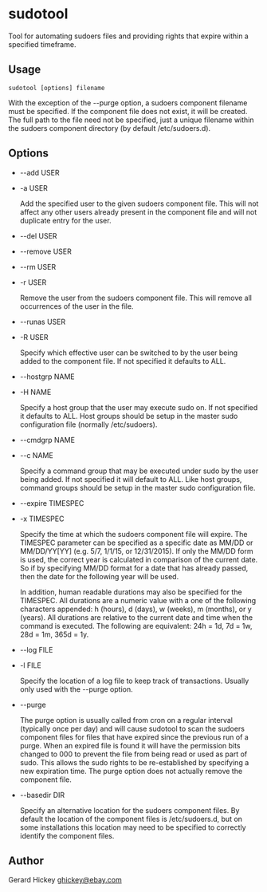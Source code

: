 sudotool
========

Tool for automating sudoers files and providing rights that expire within a specified timeframe.


Usage
-----

    sudotool [options] filename

With the exception of the --purge option, a sudoers component filename must be specified. If the component file does not exist, it will be created. The full path to the file need not be specified, just a unique filename within the sudoers component directory (by default /etc/sudoers.d).
 

Options
-------

* --add USER
* -a USER

  Add the specified user to the given sudoers component file. This will not affect any other users already present in the component file and will not duplicate entry for the user. 
  
* --del USER
* --remove USER
* --rm USER
* -r USER

  Remove the user from the sudoers component file. This will remove all occurrences of the user in the file. 

* --runas USER
* -R USER

  Specify which effective user can be switched to by the user being added to the component file. If not specified it defaults to ALL. 

* --hostgrp NAME
* -H NAME

  Specify a host group that the user may execute sudo on. If not specified it defaults to ALL. Host groups should be setup in the master sudo configuration file (normally /etc/sudoers).

* --cmdgrp NAME
* --c NAME

  Specify a command group that may be executed under sudo by the user being added. If not specified it will default to ALL. Like host groups, command groups should be setup in the master sudo configuration file. 

* --expire TIMESPEC
* -x TIMESPEC

  Specify the time at which the sudoers component file will expire. The TIMESPEC parameter can be specified as a specific date as MM/DD or MM/DD/YY[YY] (e.g. 5/7, 1/1/15, or 12/31/2015). If only the MM/DD form is used, the correct year is calculated in comparison of the current date. So if by specifying MM/DD format for a date that has already passed, then the date for the following year will be used. 
  
  In addition, human readable durations may also be specified for the TIMESPEC. All durations are a numeric value with a one of the following characters appended: h (hours), d (days), w (weeks), m (months), or y (years). All durations are relative to the current date and time when the command is executed. The following are equivalent: 24h = 1d, 7d = 1w, 28d = 1m, 365d = 1y.

* --log FILE
* -l FILE

  Specify the location of a log file to keep track of transactions. Usually only used with the --purge option. 

* --purge

  The purge option is usually called from cron on a regular interval (typically once per day) and will cause sudotool to scan the sudoers component files for files that have expired since the previous run of a purge. When an expired file is found it will have the permission bits changed to 000 to prevent the file from being read or used as part of sudo. This allows the sudo rights to be re-established by specifying a new expiration time. The purge option does not actually remove the component file.

* --basedir DIR

  Specify an alternative location for the sudoers component files. By default the location of the component files is /etc/sudoers.d, but on some installations this location may need to be specified to correctly identify the component files. 
  
  
Author
------

Gerard Hickey
ghickey@ebay.com

